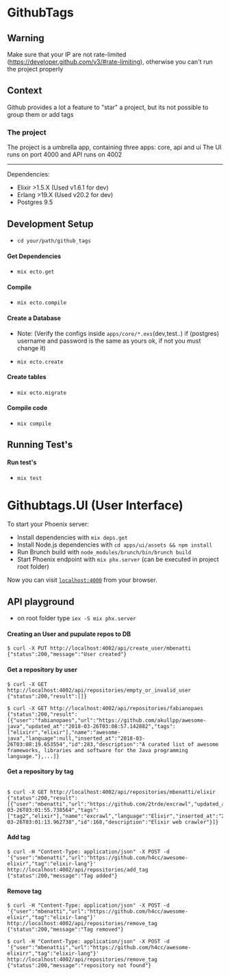 # GithubTags

## Warning

Make sure that your IP are not rate-limited (https://developer.github.com/v3/#rate-limiting), otherwise you can't run the project properly

## Context

Github provides a lot a feature to "star" a project, but its not possible to group them or add tags

### The project

The project is a umbrella app, containing three apps: core, api and ui
The UI runs on port 4000 and API runs on 4002

----

Dependencies:
  - Elixir >1.5.X (Used v1.6.1 for dev)
  - Erlang >19.X (Used v20.2 for dev)
  - Postgres 9.5
  
## Development Setup

  * `cd your/path/github_tags`

#### Get Dependencies

  * `mix ecto.get`

#### Compile

  * `mix ecto.compile`

#### Create a Database

 - Note: (Verify the configs inside `apps/core/*.exs`(dev,test..) if (postgres) username and password is the same as yours ok, if not you must change it)

  * `mix ecto.create`

#### Create tables

  * `mix ecto.migrate`

#### Compile code

  * `mix compile`

## Running Test's

#### Run test's

  * `mix test`                                                                                                 
  
# Githubtags.UI (User Interface)

To start your Phoenix server:
  * Install dependencies with `mix deps.get`
  * Install Node.js dependencies with `cd apps/ui/assets && npm install`
  * Run Brunch build with `node_modules/brunch/bin/brunch build`
  * Start Phoenix endpoint with `mix phx.server` (can be executed in project root folder)

Now you can visit [`localhost:4000`](http://localhost:4000) from your browser.

## API playground

  * on root folder type `iex -S mix phx.server`
  
#### Creating an User and pupulate repos to DB

```Shell
$ curl -X PUT http://localhost:4002/api/create_user/mbenatti
{"status":200,"message":"User created"}
```

#### Get a repository by user

```Shell
$ curl -X GET http://localhost:4002/api/repositories/empty_or_invalid_user
{"status":200,"result":[]}

$ curl -X GET http://localhost:4002/api/repositories/fabianopaes
{"status":200,"result":[{"user":"fabianopaes","url":"https://github.com/akullpp/awesome-java","updated_at":"2018-03-26T03:08:57.142882","tags":["elixirr","elixir"],"name":"awesome-java","language":null,"inserted_at":"2018-03-26T03:08:19.653554","id":283,"description":"A curated list of awesome frameworks, libraries and software for the Java programming language."},...]}
```

#### Get a repository by tag

```Shell

$ curl -X GET http://localhost:4002/api/repositories/mbenatti/elixir
{"status":200,"result":[{"user":"mbenatti","url":"https://github.com/2trde/excrawl","updated_at":"2018-03-26T03:01:55.738564","tags":["tag2","elixir"],"name":"excrawl","language":"Elixir","inserted_at":"2018-03-26T03:01:13.962738","id":168,"description":"Elixir web crawler"}]}

```

#### Add tag

```Shell
$ curl -H "Content-Type: application/json" -X POST -d '{"user":"mbenatti","url":"https://github.com/h4cc/awesome-elixir","tag":"elixir-lang"}' http://localhost:4002/api/repositories/add_tag
{"status":200,"message":"Tag added"}
```

#### Remove tag

```Shell
$ curl -H "Content-Type: application/json" -X POST -d '{"user":"mbenatti","url":"https://github.com/h4cc/awesome-elixir","tag":"elixir-lang"}' http://localhost:4002/api/repositories/remove_tag
{"status":200,"message":"Tag removed"}

$ curl -H "Content-Type: application/json" -X POST -d '{"user":"mbenattii","url":"https://github.com/h4cc/awesome-elixirr","tag":"elixir-lang"}' http://localhost:4002/api/repositories/remove_tag
{"status":200,"message":"repository not found"}
```


